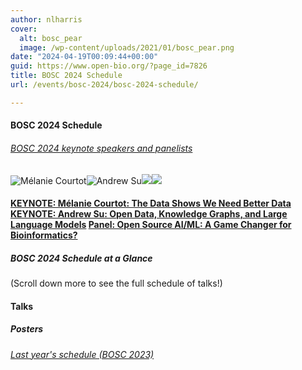 ```yaml
---
author: nlharris
cover:
  alt: bosc_pear
  image: /wp-content/uploads/2021/01/bosc_pear.png
date: "2024-04-19T00:09:44+00:00"
guid: https://www.open-bio.org/?page_id=7826
title: BOSC 2024 Schedule
url: /events/bosc-2024/bosc-2024-schedule/

---
```

#### BOSC 2024 Schedule

###### [BOSC 2024 keynote speakers and panelists](/events/bosc-2024/bosc-2024-keynotes/)

![Mélanie Courtot](wp-content/uploads/2024/03/Melanie-Courtot-1-1.png)![Andrew Su](wp-content/uploads/2024/03/Andrew_Su_smll.jpg)![](wp-content/uploads/2024/06/3697B1D6-F058-4C25-8A43-6D13C5025F8E.jpeg)![](wp-content/uploads/2024/06/Thomas-Mboa-1-1.png)

#### [KEYNOTE: Mélanie Courtot: The Data Shows We Need Better Data](/events/bosc-2024/bosc-2024-keynotes) [KEYNOTE: Andrew Su: Open Data, Knowledge Graphs, and Large Language Models](/events/bosc-2024/bosc-2024-keynotes) [Panel: Open Source AI/ML: A Game Changer for Bioinformatics?](/events/bosc-2024/bosc-2024-panel/)     

##### BOSC 2024 Schedule at a Glance

(Scroll down more to see the full schedule of talks!)

#### Talks

##### Posters

###### [Last year's schedule (BOSC 2023)](/events/bosc-2023/bosc-2023-schedule/)
